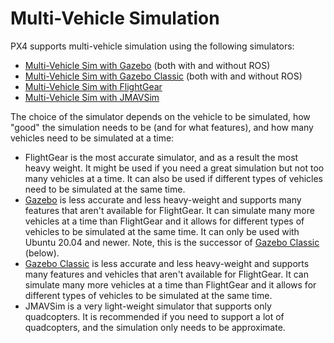 # Multi-Vehicle Simulation

PX4 supports multi-vehicle simulation using the following simulators:

- [Multi-Vehicle Sim with Gazebo](../sim_gazebo_gz/multi_vehicle_simulation.md) (both with and without ROS)
- [Multi-Vehicle Sim with Gazebo Classic](../sim_gazebo_classic/multi_vehicle_simulation.md) (both with and without ROS)
- [Multi-Vehicle Sim with FlightGear](../sim_flightgear/multi_vehicle.md)
- [Multi-Vehicle Sim with JMAVSim](../sim_jmavsim/multi_vehicle.md)

The choice of the simulator depends on the vehicle to be simulated, how "good" the simulation needs to be (and for what features), and how many vehicles need to be simulated at a time:

- FlightGear is the most accurate simulator, and as a result the most heavy weight. It might be used if you need a great simulation but not too many vehicles at a time. It can also be used if different types of vehicles need to be simulated at the same time.
- [Gazebo](../sim_gazebo_gz/README.md) is less accurate and less heavy-weight and supports many features that aren't available for FlightGear. It can simulate many more vehicles at a time than FlightGear and it allows for different types of vehicles to be simulated at the same time. It can only be used with Ubuntu 20.04 and newer. Note, this is the successor of [Gazebo Classic](../sim_gazebo_classic/README.md) (below).
- [Gazebo Classic](../sim_gazebo_classic/README.md) is less accurate and less heavy-weight and supports many features and vehicles that aren't available for FlightGear. It can simulate many more vehicles at a time than FlightGear and it allows for different types of vehicles to be simulated at the same time.
- JMAVSim is a very light-weight simulator that supports only quadcopters. It is recommended if you need to support a lot of quadcopters, and the simulation only needs to be approximate.
